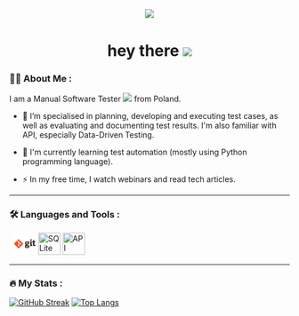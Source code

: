 

<div id="header" align="center">
  <img src="https://media.giphy.com/media/v1.Y2lkPTc5MGI3NjExbHo3azZqNnMwc3lldGVyMWtvZ3dqd2UxMnNoeW84amF5ZG01czQzMiZlcD12MV9pbnRlcm5hbF9naWZfYnlfaWQmY3Q9cw/qT3NpahR7tGnOqqjng/giphy.gif" width="100"/>
<div align="center">
<h1>
  hey there
  <img src="https://media.giphy.com/media/hvRJCLFzcasrR4ia7z/giphy.gif" width="30px"/>
</h1>
</div>
  
<div align="left"
  
---

### :woman_technologist: About Me :

I am a Manual Software Tester <img src="https://media.giphy.com/media/WUlplcMpOCEmTGBtBW/giphy.gif" width="30"> from Poland.
- :telescope: I’m specialised in planning, developing and executing test cases, as well as evaluating and documenting test results. I'm also familiar with API, especially Data-Driven Testing.

- :seedling: I'm currently learning test automation (mostly using Python programming language).

- :zap: In my free time, I watch webinars and read tech articles.
---

### :hammer_and_wrench: Languages and Tools :
<div align="left"
  <img src="https://upload.wikimedia.org/wikipedia/commons/c/c3/Python-logo-notext.svg" title="Python" alt="Python" width="40" height="40"/>&nbsp;
  <img src="https://github.com/devicons/devicon/blob/master/icons/git/git-original-wordmark.svg" title="Git" **alt="Git" width="40" height="40"/>
  <img src="https://upload.wikimedia.org/wikipedia/commons/9/97/Sqlite-square-icon.svg" title="SQLite" **alt="SQLite" width="40" height="40"/>
  <img src="https://www.svgrepo.com/show/88703/api.svg" title="API" **alt="API" width="40" height="40"/>

</div>

---

### :fire: My Stats :
[![GitHub Streak](http://github-readme-streak-stats.herokuapp.com?user=koliwia&theme=dark&background=000000)](https://git.io/streak-stats)
[![Top Langs](https://github-readme-stats.vercel.app/api/top-langs/?username=koliwia&layout=compact&theme=vision-friendly-dark)](https://github.com/anuraghazra/github-readme-stats)

<!--
**koliwia/koliwia** is a ✨ _special_ ✨ repository because its `README.md` (this file) appears on your GitHub profile.

Here are some ideas to get you started:

- 🔭 I’m currently working on ...
- 🌱 I’m currently learning ...
- 👯 I’m looking to collaborate on ...
- 🤔 I’m looking for help with ...
- 💬 Ask me about ...
- 📫 How to reach me: ...
- 😄 Pronouns: ...
- ⚡ Fun fact: ...
-->
